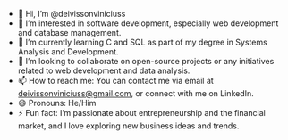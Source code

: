 - 👋 Hi, I’m @deivissonviniciuss
- 👀 I’m interested in software development, especially web development and database management.
- 🌱 I’m currently learning C and SQL as part of my degree in Systems Analysis and Development.
- 💞️ I’m looking to collaborate on open-source projects or any initiatives related to web development and data analysis.
- 📫 How to reach me: You can contact me via email at deivissonviniciuss@gmail.com, or connect with me on LinkedIn.
- 😄 Pronouns: He/Him
- ⚡ Fun fact: I’m passionate about entrepreneurship and the financial market, and I love exploring new business ideas and trends.

<!---
deivissonviniciuss/deivissonviniciuss is a ✨ special ✨ repository because its `README.md` (this file) appears on your GitHub profile.
You can click the Preview link to take a look at your changes.
--->
